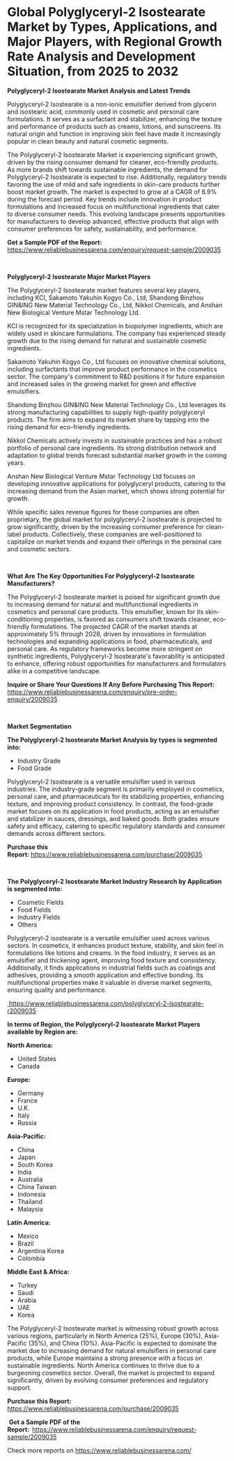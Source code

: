 <p><h1>Global Polyglyceryl-2 Isostearate Market by Types, Applications, and Major Players, with Regional Growth Rate Analysis and Development Situation, from 2025 to 2032</h1></p><p><strong>Polyglyceryl-2 Isostearate Market Analysis and Latest Trends</strong></p>
<p><p>Polyglyceryl-2 Isostearate is a non-ionic emulsifier derived from glycerin and isostearic acid, commonly used in cosmetic and personal care formulations. It serves as a surfactant and stabilizer, enhancing the texture and performance of products such as creams, lotions, and sunscreens. Its natural origin and function in improving skin feel have made it increasingly popular in clean beauty and natural cosmetic segments.</p><p>The Polyglyceryl-2 Isostearate Market is experiencing significant growth, driven by the rising consumer demand for cleaner, eco-friendly products. As more brands shift towards sustainable ingredients, the demand for Polyglyceryl-2 Isostearate is expected to rise. Additionally, regulatory trends favoring the use of mild and safe ingredients in skin-care products further boost market growth. The market is expected to grow at a CAGR of 8.9% during the forecast period. Key trends include innovation in product formulations and increased focus on multifunctional ingredients that cater to diverse consumer needs. This evolving landscape presents opportunities for manufacturers to develop advanced, effective products that align with consumer preferences for safety, sustainability, and performance.</p></p>
<p><strong>Get a Sample PDF of the Report:&nbsp;</strong> <a href="https://www.reliablebusinessarena.com/enquiry/request-sample/2009035?utm_campaign=2206&utm_medium=2&utm_source=Github&utm_content=ia&utm_term=03042025&utm_id=polyglyceryl-2-isostearate">https://www.reliablebusinessarena.com/enquiry/request-sample/2009035</a></p>
<p>&nbsp;</p>
<p><strong>Polyglyceryl-2 Isostearate Major Market Players</strong></p>
<p><p>The Polyglyceryl-2 Isostearate market features several key players, including KCI, Sakamoto Yakuhin Kogyo Co., Ltd, Shandong Binzhou GIN&ING New Material Technology Co., Ltd, Nikkol Chemicals, and Anshan New Biological Venture Mstar Technology Ltd. </p><p>KCI is recognized for its specialization in biopolymer ingredients, which are widely used in skincare formulations. The company has experienced steady growth due to the rising demand for natural and sustainable cosmetic ingredients. </p><p>Sakamoto Yakuhin Kogyo Co., Ltd focuses on innovative chemical solutions, including surfactants that improve product performance in the cosmetics sector. The company's commitment to R&D positions it for future expansion and increased sales in the growing market for green and effective emulsifiers.</p><p>Shandong Binzhou GIN&ING New Material Technology Co., Ltd leverages its strong manufacturing capabilities to supply high-quality polyglyceryl products. The firm aims to expand its market share by tapping into the rising demand for eco-friendly ingredients.</p><p>Nikkol Chemicals actively invests in sustainable practices and has a robust portfolio of personal care ingredients. Its strong distribution network and adaptation to global trends forecast substantial market growth in the coming years.</p><p>Anshan New Biological Venture Mstar Technology Ltd focuses on developing innovative applications for polyglyceryl products, catering to the increasing demand from the Asian market, which shows strong potential for growth.</p><p>While specific sales revenue figures for these companies are often proprietary, the global market for polyglyceryl-2 isostearate is projected to grow significantly, driven by the increasing consumer preference for clean-label products. Collectively, these companies are well-positioned to capitalize on market trends and expand their offerings in the personal care and cosmetic sectors.</p></p>
<p>&nbsp;</p>
<p><strong>What Are The Key Opportunities For Polyglyceryl-2 Isostearate Manufacturers?</strong></p>
<p><p>The Polyglyceryl-2 Isostearate market is poised for significant growth due to increasing demand for natural and multifunctional ingredients in cosmetics and personal care products. This emulsifier, known for its skin-conditioning properties, is favored as consumers shift towards cleaner, eco-friendly formulations. The projected CAGR of the market stands at approximately 5% through 2028, driven by innovations in formulation technologies and expanding applications in food, pharmaceuticals, and personal care. As regulatory frameworks become more stringent on synthetic ingredients, Polyglyceryl-2 Isostearate's favorability is anticipated to enhance, offering robust opportunities for manufacturers and formulators alike in a competitive landscape.</p></p>
<p><strong>Inquire or Share Your Questions If Any Before Purchasing This Report:</strong> <a href="https://www.reliablebusinessarena.com/enquiry/pre-order-enquiry/2009035?utm_campaign=2206&utm_medium=2&utm_source=Github&utm_content=ia&utm_term=03042025&utm_id=polyglyceryl-2-isostearate">https://www.reliablebusinessarena.com/enquiry/pre-order-enquiry/2009035</a></p>
<p>&nbsp;</p>
<p><strong>Market Segmentation</strong></p>
<p><strong>The Polyglyceryl-2 Isostearate Market Analysis by types is segmented into:</strong></p>
<p><ul><li>Industry Grade</li><li>Food Grade</li></ul></p>
<p><p>Polyglyceryl-2 Isostearate is a versatile emulsifier used in various industries. The industry-grade segment is primarily employed in cosmetics, personal care, and pharmaceuticals for its stabilizing properties, enhancing texture, and improving product consistency. In contrast, the food-grade market focuses on its application in food products, acting as an emulsifier and stabilizer in sauces, dressings, and baked goods. Both grades ensure safety and efficacy, catering to specific regulatory standards and consumer demands across different sectors.</p></p>
<p><strong>Purchase this Report:&nbsp;</strong><a href="https://www.reliablebusinessarena.com/purchase/2009035?utm_campaign=2206&utm_medium=2&utm_source=Github&utm_content=ia&utm_term=03042025&utm_id=polyglyceryl-2-isostearate">https://www.reliablebusinessarena.com/purchase/2009035</a></p>
<p>&nbsp;</p>
<p><strong>The Polyglyceryl-2 Isostearate Market Industry Research by Application is segmented into:</strong></p>
<p><ul><li>Cosmetic Fields</li><li>Food Fields</li><li>Industry Fields</li><li>Others</li></ul></p>
<p><p>Polyglyceryl-2 isostearate is a versatile emulsifier used across various sectors. In cosmetics, it enhances product texture, stability, and skin feel in formulations like lotions and creams. In the food industry, it serves as an emulsifier and thickening agent, improving food texture and consistency. Additionally, it finds applications in industrial fields such as coatings and adhesives, providing a smooth application and effective bonding. Its multifunctional properties make it valuable in diverse market segments, ensuring quality and performance.</p></p>
<p><a href="https://www.reliablebusinessarena.com/polyglyceryl-2-isostearate-r2009035?utm_campaign=2206&utm_medium=2&utm_source=Github&utm_content=ia&utm_term=03042025&utm_id=polyglyceryl-2-isostearate">&nbsp;https://www.reliablebusinessarena.com/polyglyceryl-2-isostearate-r2009035</a></p>
<p><strong>In terms of Region, the Polyglyceryl-2 Isostearate Market Players available by Region are:</strong></p>
<p>
    <p> <strong> North America: </strong>
        <ul>
            <li>United States</li>
            <li>Canada</li>
        </ul>
        </p> 
    <p> <strong> Europe: </strong>
        <ul>
            <li>Germany</li>
            <li>France</li>
            <li>U.K.</li>
            <li>Italy</li>
            <li>Russia</li>
        </ul>
        </p> 
    <p> <strong> Asia-Pacific: </strong>
        <ul>
            <li>China</li>
            <li>Japan</li>
            <li>South Korea</li>
            <li>India</li>
            <li>Australia</li>
            <li>China Taiwan</li>
            <li>Indonesia</li>
            <li>Thailand</li>
            <li>Malaysia</li>
        </ul>
        </p> 
    <p> <strong> Latin America: </strong>
        <ul>
            <li>Mexico</li>
            <li>Brazil</li>
            <li>Argentina Korea</li>
            <li>Colombia</li>
        </ul>
        </p> 
    <p> <strong> Middle East & Africa: </strong>
        <ul>
            <li>Turkey</li>
            <li>Saudi</li>
            <li>Arabia</li>
            <li>UAE</li>
            <li>Korea</li>
        </ul>
    </p>
    </p>
<p><p>The Polyglyceryl-2 Isostearate market is witnessing robust growth across various regions, particularly in North America (25%), Europe (30%), Asia-Pacific (35%), and China (10%). Asia-Pacific is expected to dominate the market due to increasing demand for natural emulsifiers in personal care products, while Europe maintains a strong presence with a focus on sustainable ingredients. North America continues to thrive due to a burgeoning cosmetics sector. Overall, the market is projected to expand significantly, driven by evolving consumer preferences and regulatory support.</p></p>
<p><strong>Purchase this Report: </strong><a href="https://www.reliablebusinessarena.com/purchase/2009035?utm_campaign=2206&utm_medium=2&utm_source=Github&utm_content=ia&utm_term=03042025&utm_id=polyglyceryl-2-isostearate">https://www.reliablebusinessarena.com/purchase/2009035</a></p>
<p>&nbsp;<strong>Get a Sample PDF of the Report:&nbsp;&nbsp;</strong><a href="https://www.reliablebusinessarena.com/enquiry/request-sample/2009035?utm_campaign=2206&utm_medium=2&utm_source=Github&utm_content=ia&utm_term=03042025&utm_id=polyglyceryl-2-isostearate">https://www.reliablebusinessarena.com/enquiry/request-sample/2009035</a></p>
<p><strong></strong></p>
<p>Check more reports on <a href="https://www.reliablebusinessarena.com/?utm_campaign=2206&utm_medium=2&utm_source=Github&utm_content=ia&utm_term=03042025&utm_id=polyglyceryl-2-isostearate">https://www.reliablebusinessarena.com/</a></p>